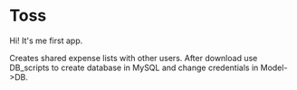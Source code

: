 # Toss

Hi! It's me first app. 

Creates shared expense lists with other users.
After download use DB_scripts to create database in MySQL and change credentials in Model->DB. 
